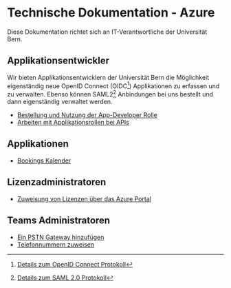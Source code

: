 # Technische Dokumentation - Azure

Diese Dokumentation richtet sich an IT-Verantwortliche der Universität Bern.

## Applikationsentwickler

Wir bieten Applikationsentwicklern der Universität Bern die Möglichkeit eigenständig neue OpenID Connect (OIDC[^1]) Applikationen zu erfassen und zu verwalten.
Ebenso können SAML2[^2] Anbindungen bei uns bestellt und dann eigenständig verwaltet werden.

- [Bestellung und Nutzung der App-Developer Rolle](./appdev/appdev-role.md)
- [Arbeiten mit Applikationsrollen bei APIs](./appdev/appdev-application-roles.md)

## Applikationen

- [Bookings Kalender](./bookings/bookings-general.md)

## Lizenzadministratoren

- [Zuweisung von Lizenzen über das Azure Portal](./licensing/assign-license-azp.md)


## Teams Administratoren

- [Ein PSTN Gateway hinzufügen](./licensing/assign-license-azp.md)
- [Telefonnummern zuweisen](./licensing/assign-license-azp.md)

[^1]: [Details zum OpenID Connect Protokoll](https://docs.microsoft.com/en-us/azure/active-directory/develop/v2-protocols-oidc)
[^2]: [Details zum SAML 2.0 Protokoll](https://docs.microsoft.com/en-us/azure/active-directory/develop/single-sign-on-saml-protocol)